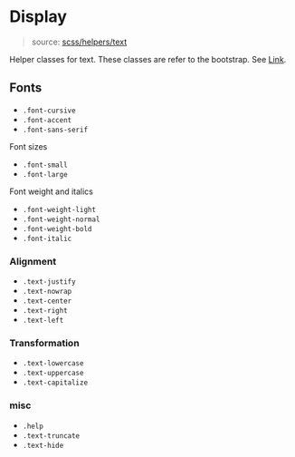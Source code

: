# Display

> source:  [scss/helpers/text](../../src/scss/helpers/_text.scss)

Helper classes for text. These classes are refer to the bootstrap. See [Link](https://getbootstrap.com/docs/4.0/utilities/text/).

## Fonts

- `.font-cursive`
- `.font-accent`
- `.font-sans-serif`

Font sizes

- `.font-small`
- `.font-large`

Font weight and italics

- `.font-weight-light`
- `.font-weight-normal`
- `.font-weight-bold`
- `.font-italic`

### Alignment

- `.text-justify`
- `.text-nowrap`
- `.text-center`
- `.text-right`
- `.text-left`

### Transformation

- `.text-lowercase`
- `.text-uppercase`
- `.text-capitalize`

### misc

- `.help`
- `.text-truncate`
- `.text-hide`
